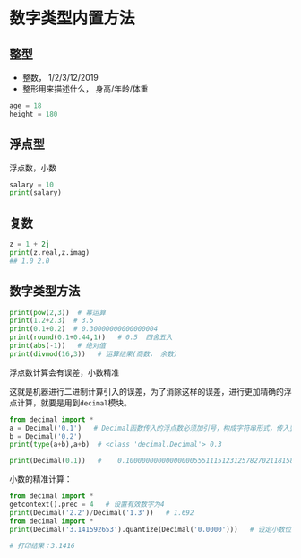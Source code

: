 # 数字类型内置方法

## 整型 

- 整数， 1/2/3/12/2019
- 整形用来描述什么， 身高/年龄/体重

```python
age = 18
height = 180
```

## 浮点型

浮点数，小数

```python
salary = 10
print(salary)
```

## 复数

```python
z = 1 + 2j
print(z.real,z.imag)
## 1.0 2.0
```

## 数字类型方法

```python
print(pow(2,3))  # 幂运算
print(1.2+2.3)  # 3.5
print(0.1+0.2)  # 0.30000000000000004
print(round(0.1+0.44,1))   # 0.5  四舍五入
print(abs(-1))   # 绝对值
print(divmod(16,3))   # 运算结果(商数， 余数）
```

浮点数计算会有误差，小数精准

这就是机器进行二进制计算引入的误差，为了消除这样的误差，进行更加精确的浮点计算，就要是用到`decimal`模块。

```python
from decimal import *
a = Decimal('0.1')   # Decimal函数传入的浮点数必须加引号，构成字符串形式，传入整数就不用了
b = Decimal('0.2')
print(type(a+b),a+b)  # <class 'decimal.Decimal'> 0.3

print(Decimal(0.1))   #    0.1000000000000000055511151231257827021181583404541015625    Decimal函数传入浮点数并不精确
```

小数的精准计算：

```python
from decimal import *
getcontext().prec = 4   # 设置有效数字为4
print(Decimal('2.2')/Decimal('1.3'))   # 1.692
from decimal import *
print(Decimal('3.141592653').quantize(Decimal('0.0000')))   # 设定小数位数 这里设置了4位

# 打印结果：3.1416
```





